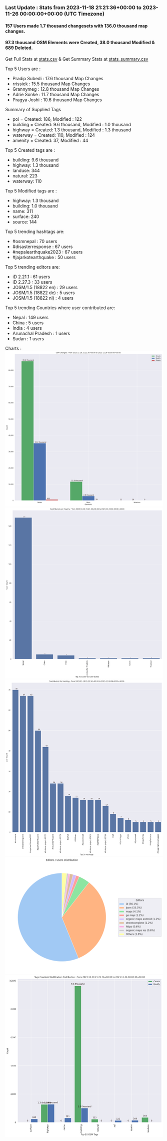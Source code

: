 ### Last Update : Stats from 2023-11-18 21:21:36+00:00 to 2023-11-26 00:00:00+00:00 (UTC Timezone)

#### 157 Users made 1.7 thousand changesets with 136.0 thousand map changes.
#### 97.3 thousand OSM Elements were Created, 38.0 thousand Modified & 689 Deleted.
Get Full Stats at [stats.csv](/stats/Nepal/Weekly/stats.csv)
 & Get Summary Stats at [stats_summary.csv](/stats/Nepal/Weekly/stats_summary.csv)

Top 5 Users are : 
- Pradip Subedi : 17.6 thousand Map Changes
- rrissiek : 15.5 thousand Map Changes
- Grannymeg : 12.8 thousand Map Changes
- Adrie Sonke : 11.7 thousand Map Changes
- Pragya Joshi : 10.6 thousand Map Changes

Summary of Supplied Tags
- poi = Created: 186, Modified : 122
- building = Created: 9.6 thousand, Modified : 1.0 thousand
- highway = Created: 1.3 thousand, Modified : 1.3 thousand
- waterway = Created: 110, Modified : 124
- amenity = Created: 37, Modified : 44


Top 5 Created tags are :
- building: 9.6 thousand
- highway: 1.3 thousand
- landuse: 344
- natural: 223
- waterway: 110


Top 5 Modified tags are :
- highway: 1.3 thousand
- building: 1.0 thousand
- name: 311
- surface: 240
- source: 144


Top 5 trending hashtags are:
- #osmnepal : 70 users
- #disasterresponse : 67 users
- #nepalearthquake2023 : 67 users
- #jajarkotearthquake : 50 users


Top 5 trending editors are:
- iD 2.21.1 : 61 users
- iD 2.27.3 : 33 users
- JOSM/1.5 (18822 en) : 29 users
- JOSM/1.5 (18822 de) : 5 users
- JOSM/1.5 (18822 nl) : 4 users


Top 5 trending Countries where user contributed are:
- Nepal : 149 users
- China : 5 users
- India : 4 users
- Arunachal Pradesh : 1 users
- Sudan : 1 users


 Charts : 
![Alt text](./stats_osm_changes.png) 
![Alt text](./stats_users_per_country.png) 
![Alt text](./stats_users_per_hashtag.png) 
![Alt text](./stats_editors_pie_chart.png) 
![Alt text](./stats_tags.png) 
